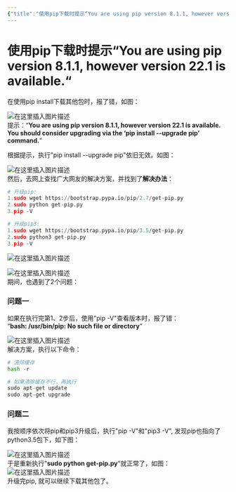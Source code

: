 ```yaml
---
{"title":"使用pip下载时提示“You are using pip version 8.1.1, however version 22.1 is available.“","url":"https://blog.csdn.net/Cynthialearn/article/details/124754685","clipped_at":"2022-09-20 15:20:12","tags":["无"],"dg-publish":true,"permalink":"/阅读库藏/使用pip下载时提示-You-are-using-pip-version-8-1-1-however-version-22-1-is-available_1663658412/","dgPassFrontmatter":true}
---
```



# 使用pip下载时提示“You are using pip version 8.1.1, however version 22.1 is available.“

在使用pip install下载其他包时，报了错，如图：

![在这里插入图片描述](/img/user/阅读库藏/assets/1663658412-c52d74dcf6033f510979a09d5004e01e.png)  
提示：“**You are using pip version 8.1.1, however version 22.1 is available.  
You should consider upgrading via the ‘pip install --upgrade pip’ command.**”

根据提示，执行"pip install --upgrade pip"依旧无效。如图：

![在这里插入图片描述](/img/user/阅读库藏/assets/1663658412-f175420975ad9d9c0fafb4474ff1a8c3.png)  
然后，去网上查找广大网友的解决方案，并找到了**解决办法**：

```python
# 升级pip:
1.sudo wget https://bootstrap.pypa.io/pip/2.7/get-pip.py
2.sudo python get-pip.py
3.pip -V

# 升级pip3:
1.sudo wget https://bootstrap.pypa.io/pip/3.5/get-pip.py
2.sudo python3 get-pip.py
3.pip -V
```

![在这里插入图片描述](/img/user/阅读库藏/assets/1663658412-46ca14a2eba9d4e7a5aafa3e3ae73642.png)

![在这里插入图片描述](/img/user/阅读库藏/assets/1663658412-861498dfc2c3eb93ac0adc873b198db0.png)  
期间，也遇到了2个问题：

### 问题一

如果在执行完第1、2步后，使用"pip -V"查看版本时，报了错：  
“**bash: /usr/bin/pip: No such file or directory**”

![在这里插入图片描述](/img/user/阅读库藏/assets/1663658412-281dfd8676d0ad9225c0554395212b17.png)  
解决方案，执行以下命令：

```python
# 清除缓存
hash -r

# 如果清除缓存不行，再执行
sudo apt-get update
sudo apt-get upgrade
```

### 问题二

我按顺序依次将pip和pip3升级后，执行"pip -V"和"pip3 -V", 发现pip也指向了python3.5包下，如下图：

![在这里插入图片描述](/img/user/阅读库藏/assets/1663658412-a109e670808bbd171294db234183590f.png)  
于是重新执行"**sudo python get-pip.py**"就正常了，如图：  
![在这里插入图片描述](/img/user/阅读库藏/assets/1663658412-17f5439965ea72936b64d9e403a088c9.png)  
升级完pip, 就可以继续下载其他包了。